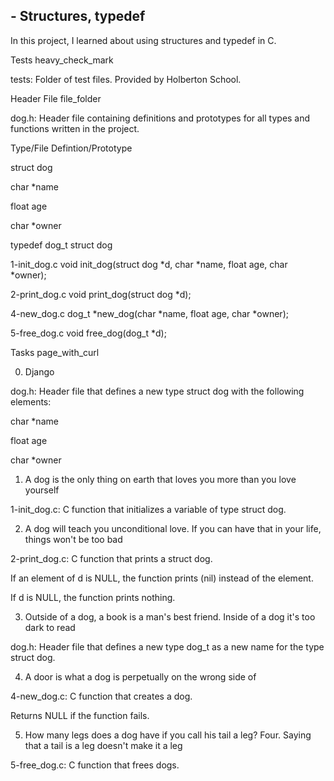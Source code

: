 ## - Structures, typedef

In this project, I learned about using structures and typedef in C.



Tests heavy_check_mark

tests: Folder of test files. Provided by Holberton School.

Header File file_folder

dog.h: Header file containing definitions and prototypes for all types and functions written in the project.

Type/File	Defintion/Prototype

struct dog	

char *name

float age

char *owner

typedef dog_t	struct dog

1-init_dog.c	void init_dog(struct dog *d, char *name, float age, char *owner);

2-print_dog.c	void print_dog(struct dog *d);

4-new_dog.c	dog_t *new_dog(char *name, float age, char *owner);

5-free_dog.c	void free_dog(dog_t *d);

Tasks page_with_curl

0. Django



dog.h: Header file that defines a new type struct dog with the following elements:

char *name

float age

char *owner

1. A dog is the only thing on earth that loves you more than you love yourself



1-init_dog.c: C function that initializes a variable of type struct dog.

2. A dog will teach you unconditional love. If you can have that in your life, things won't be too bad



2-print_dog.c: C function that prints a struct dog.

If an element of d is NULL, the function prints (nil) instead of the element.

If d is NULL, the function prints nothing.

3. Outside of a dog, a book is a man's best friend. Inside of a dog it's too dark to read



dog.h: Header file that defines a new type dog_t as a new name for the type struct dog.

4. A door is what a dog is perpetually on the wrong side of



4-new_dog.c: C function that creates a dog.

Returns NULL if the function fails.

5. How many legs does a dog have if you call his tail a leg? Four. Saying that a tail is a leg doesn't make it a leg



5-free_dog.c: C function that frees dogs.
